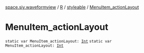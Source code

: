[space.siy.waveformview](../../index.md) / [R](../index.md) / [styleable](index.md) / [MenuItem_actionLayout](./-menu-item_action-layout.md)

# MenuItem_actionLayout

`static var MenuItem_actionLayout: `[`Int`](https://kotlinlang.org/api/latest/jvm/stdlib/kotlin/-int/index.html)
`static var MenuItem_actionLayout: `[`Int`](https://kotlinlang.org/api/latest/jvm/stdlib/kotlin/-int/index.html)